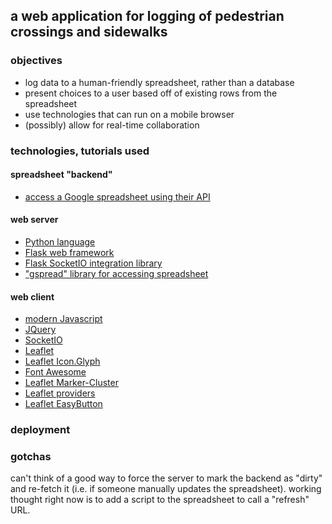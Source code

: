 ## a web application for logging of pedestrian crossings and sidewalks ##

### objectives ###
* log data to a human-friendly spreadsheet, rather than a database
* present choices to a user based off of existing rows from the spreadsheet
* use technologies that can run on a mobile browser
* (possibly) allow for real-time collaboration

### technologies, tutorials used ###
#### spreadsheet "backend" ####
* [access a Google spreadsheet using their API](https://www.twilio.com/blog/2017/03/google-spreadsheets-and-net-core.html)

#### web server ####
* [Python language](https://www.python.org/)
* [Flask web framework](http://flask.pocoo.org/)
* [Flask SocketIO integration library](http://flask-socketio.readthedocs.io/en/latest/)
* ["gspread" library for accessing spreadsheet](http://gspread.readthedocs.io/en/latest/)

#### web client ####
* [modern Javascript](https://javascript.info/)
* [JQuery](http://jquery.com/)
* [SocketIO](https://socket.io/)
* [Leaflet](http://leafletjs.com/)
* [Leaflet Icon.Glyph](https://github.com/Leaflet/Leaflet.Icon.Glyph)
* [Font Awesome](http://fontawesome.io/icons/)
* [Leaflet Marker-Cluster](https://github.com/Leaflet/Leaflet.markercluster)
* [Leaflet providers](https://github.com/leaflet-extras/leaflet-providers)
* [Leaflet EasyButton](https://github.com/cliffcloud/Leaflet.EasyButton)

### deployment ###

### gotchas ###
can't think of a good way to force the server to mark the backend as "dirty" and re-fetch it (i.e. if someone manually updates the spreadsheet). working thought right now is to add a script to the spreadsheet to call a "refresh" URL.
